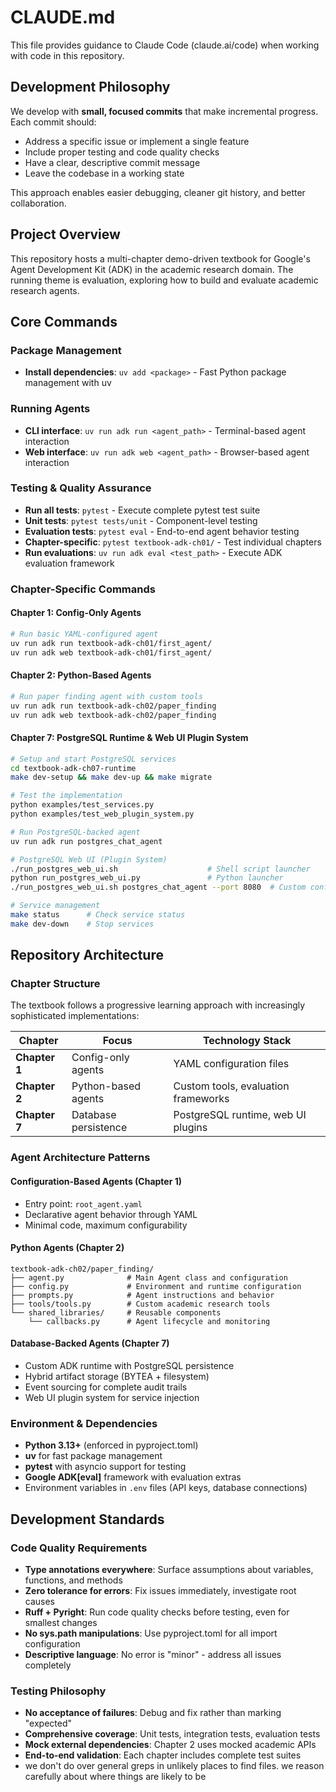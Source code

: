 # CLAUDE.md

This file provides guidance to Claude Code (claude.ai/code) when working with code in this repository.

## Development Philosophy

We develop with **small, focused commits** that make incremental progress. Each commit should:
- Address a specific issue or implement a single feature
- Include proper testing and code quality checks
- Have a clear, descriptive commit message
- Leave the codebase in a working state

This approach enables easier debugging, cleaner git history, and better collaboration.

## Project Overview

This repository hosts a multi-chapter demo-driven textbook for Google's Agent Development Kit (ADK) in the academic research domain. The running theme is evaluation, exploring how to build and evaluate academic research agents.

## Core Commands

### Package Management
- **Install dependencies**: `uv add <package>` - Fast Python package management with uv

### Running Agents
- **CLI interface**: `uv run adk run <agent_path>` - Terminal-based agent interaction
- **Web interface**: `uv run adk web <agent_path>` - Browser-based agent interaction

### Testing & Quality Assurance
- **Run all tests**: `pytest` - Execute complete pytest test suite
- **Unit tests**: `pytest tests/unit` - Component-level testing
- **Evaluation tests**: `pytest eval` - End-to-end agent behavior testing
- **Chapter-specific**: `pytest textbook-adk-ch01/` - Test individual chapters
- **Run evaluations**: `uv run adk eval <test_path>` - Execute ADK evaluation framework

### Chapter-Specific Commands

#### Chapter 1: Config-Only Agents
```bash
# Run basic YAML-configured agent
uv run adk run textbook-adk-ch01/first_agent/
uv run adk web textbook-adk-ch01/first_agent/
```

#### Chapter 2: Python-Based Agents
```bash
# Run paper finding agent with custom tools
uv run adk run textbook-adk-ch02/paper_finding
uv run adk web textbook-adk-ch02/paper_finding
```

#### Chapter 7: PostgreSQL Runtime & Web UI Plugin System
```bash
# Setup and start PostgreSQL services
cd textbook-adk-ch07-runtime
make dev-setup && make dev-up && make migrate

# Test the implementation
python examples/test_services.py
python examples/test_web_plugin_system.py

# Run PostgreSQL-backed agent
uv run adk run postgres_chat_agent

# PostgreSQL Web UI (Plugin System)
./run_postgres_web_ui.sh                    # Shell script launcher
python run_postgres_web_ui.py               # Python launcher  
./run_postgres_web_ui.sh postgres_chat_agent --port 8080  # Custom config

# Service management
make status      # Check service status  
make dev-down    # Stop services
```

## Repository Architecture

### Chapter Structure
The textbook follows a progressive learning approach with increasingly sophisticated implementations:

| Chapter | Focus | Technology Stack |
|---------|-------|------------------|
| **Chapter 1** | Config-only agents | YAML configuration files |
| **Chapter 2** | Python-based agents | Custom tools, evaluation frameworks |
| **Chapter 7** | Database persistence | PostgreSQL runtime, web UI plugins |

### Agent Architecture Patterns

#### Configuration-Based Agents (Chapter 1)
- Entry point: `root_agent.yaml`
- Declarative agent behavior through YAML
- Minimal code, maximum configurability

#### Python Agents (Chapter 2)
```
textbook-adk-ch02/paper_finding/
├── agent.py              # Main Agent class and configuration
├── config.py             # Environment and runtime configuration
├── prompts.py            # Agent instructions and behavior
├── tools/tools.py        # Custom academic research tools
└── shared_libraries/     # Reusable components
    └── callbacks.py      # Agent lifecycle and monitoring
```

#### Database-Backed Agents (Chapter 7)
- Custom ADK runtime with PostgreSQL persistence
- Hybrid artifact storage (BYTEA + filesystem)
- Event sourcing for complete audit trails
- Web UI plugin system for service injection

### Environment & Dependencies
- **Python 3.13+** (enforced in pyproject.toml)
- **uv** for fast package management
- **pytest** with asyncio support for testing
- **Google ADK[eval]** framework with evaluation extras
- Environment variables in `.env` files (API keys, database connections)

## Development Standards

### Code Quality Requirements
- **Type annotations everywhere**: Surface assumptions about variables, functions, and methods
- **Zero tolerance for errors**: Fix issues immediately, investigate root causes
- **Ruff + Pyright**: Run code quality checks before testing, even for smallest changes
- **No sys.path manipulations**: Use pyproject.toml for all import configuration
- **Descriptive language**: No error is "minor" - address all issues completely

### Testing Philosophy
- **No acceptance of failures**: Debug and fix rather than marking "expected"
- **Comprehensive coverage**: Unit tests, integration tests, evaluation tests
- **Mock external dependencies**: Chapter 2 uses mocked academic APIs
- **End-to-end validation**: Each chapter includes complete test suites
- we don't do over general greps in unlikely places to find files. we reason carefully about where things are likely to be
